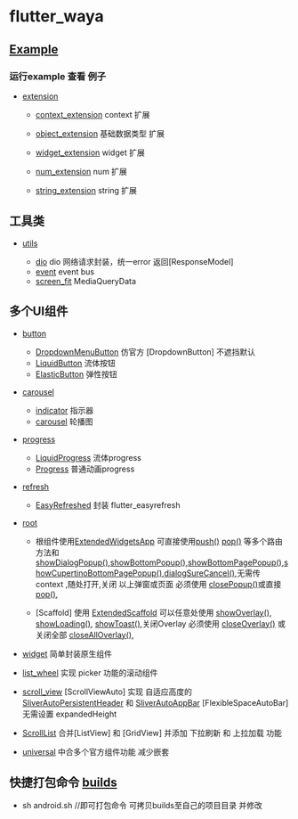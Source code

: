 # flutter_waya

## [Example](example)

### 运行example 查看 例子
-  [extension](./lib/extension)
    - [context_extension](./lib/extension/src/context_extension.dart) context 扩展
     
    - [object_extension](./lib/extension/src/object_extension.dart)  基础数据类型 扩展
     
    - [widget_extension](./lib/extension/src/widget_extension.dart)  widget 扩展
    
    - [num_extension](./lib/extension/src/num_extension.dart)  num 扩展
    
    - [string_extension](./lib/extension/src/string_extension.dart)  string 扩展

## 工具类
- [utils](./lib/utils)

   - [dio](./lib/utils/src/dio.dart) dio 网络请求封装，统一error 返回[ResponseModel]
   - [event](./lib/utils/src/event.dart) event bus
   - [screen_fit](./lib/utils/src/screen_fit.dart) MediaQueryData

## 多个UI组件

   - [button](./lib/components/button)

      - [DropdownMenuButton](./lib/components/button/dropdown_button.dart) 仿官方 [DropdownButton] 不遮挡默认
      - [LiquidButton](./lib/components/button/liquid_button.dart) 流体按钮
      - [ElasticButton](./lib/components/button/elastic_button.dart) 弹性按钮

   - [carousel](./lib/components/carousel)
      - [indicator](./lib/components/carousel/indicator.dart) 指示器
      - [carousel](./lib/components/carousel/carousel.dart) 轮播图

   - [progress](./lib/components/progress)
      - [LiquidProgress](./lib/components/progress/liquid_progress.dart) 流体progress
      - [Progress](./lib/components/progress/progress.dart) 普通动画progress

   - [refresh](./lib/components/refresh)
      - [EasyRefreshed](./lib/components/refresh/easy_refresh.dart) 封装 flutter_easyrefresh

   - [root](./lib/widgets/root)
      - 根组件使用[ExtendedWidgetsApp](./lib/widgets/root/root.dart) 可直接使用[push()](./lib/widgets/root/root.dart) [pop()](./lib/widgets/root/root.dart) 等多个路由方法和[showDialogPopup()](./lib/widgets/root/root.dart),[showBottomPopup()](./lib/widgets/root/root.dart),[showBottomPagePopup()](./lib/widgets/root/root_part.dart),[showCupertinoBottomPagePopup()](./lib/widgets/root/root_part.dart),[dialogSureCancel()](./lib/widgets/root/root_part.dart),无需传 context ,随处打开,关闭 以上弹窗或页面 必须使用 [closePopup()](./lib/widgets/root/root_part.dart)或直接[pop()](./lib/widgets/root/root_part.dart),
    
      - [Scaffold] 使用 [ExtendedScaffold](./lib/widgets/root/root_part.dart) 可以任意处使用 [showOverlay()](./lib/widgets/root/root_part.dart), [showLoading()](./lib/widgets/root/root_part.dart), [showToast()](./lib/widgets/root/root_part.dart),关闭Overlay 必须使用 [closeOverlay()](./lib/widgets/root/root_part.dart) 或关闭全部 [closeAllOverlay()](./lib/widgets/root/root_part.dart), 

   - [widget](./lib/widgets) 简单封装原生组件

   - [list_wheel](./lib/widgets/list_wheel.dart) 实现 picker 功能的滚动组件

   - [scroll_view](./lib/widgets/scroll/scroll_view.dart)  [ScrollViewAuto] 实现 自适应高度的 [SliverAutoPersistentHeader](lib/widgets/scroll/scroll_view.dart) 和 [SliverAutoAppBar](lib/widgets/scroll/scroll_view.dart) [FlexibleSpaceAutoBar] 无需设置 expandedHeight

   - [ScrollList](./lib/widgets/scroll/scroll_view.dart)  合并[ListView] 和 [GridView] 并添加 下拉刷新 和 上拉加载 功能

   - [universal](./lib/widgets/universal.dart)  中合多个官方组件功能  减少嵌套

## 快捷打包命令 [builds](./builds)

-  sh android.sh  //即可打包命令 可拷贝builds至自己的项目目录 并修改

